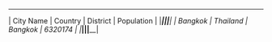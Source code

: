  ______________________________________________ 
| City Name |  Country | District | Population |
|___________|__________|__________|____________|
|   Bangkok | Thailand |  Bangkok |    6320174 |
|___________|__________|__________|____________|